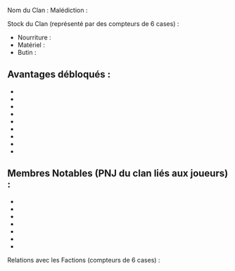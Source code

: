 Nom du Clan :
Malédiction :

Stock du Clan (représenté par des compteurs de 6 cases) :

- Nourriture :
- Matériel :
- Butin :

Avantages débloqués :
-
-
-
-
-
-
-
-
-
-

Membres Notables (PNJ du clan liés aux joueurs) :
-
-
-
-
-
-
-
-

Relations avec les Factions (compteurs de 6 cases) :
